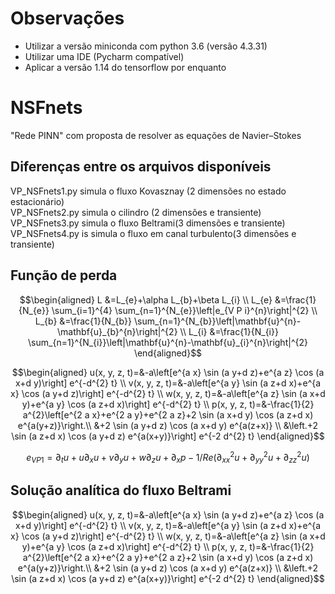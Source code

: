 # Observações

- Utilizar a versão miniconda com python 3.6 (versão 4.3.31)
- Utilizar uma IDE (Pycharm compatível)
- Aplicar a versão 1.14 do tensorflow por enquanto

# NSFnets
"Rede PINN" com proposta de resolver as equações de Navier–Stokes

## Diferenças entre os arquivos disponíveis

VP_NSFnets1.py simula o fluxo Kovasznay (2 dimensões no estado estacionário)  
VP_NSFnets2.py simula o cilindro (2 dimensões e transiente)  
VP_NSFnets3.py simula o fluxo Beltrami(3 dimensões e transiente)  
VP_NSFnets4.py is simula o fluxo em canal turbulento(3 dimensões e transiente)  


## Função de perda

$$\begin{aligned} L &=L_{e}+\alpha L_{b}+\beta L_{i} \\ L_{e} &=\frac{1}{N_{e}} \sum_{i=1}^{4} \sum_{n=1}^{N_{e}}\left|e_{V P i}^{n}\right|^{2} \\ L_{b} &=\frac{1}{N_{b}} \sum_{n=1}^{N_{b}}\left|\mathbf{u}^{n}-\mathbf{u}_{b}^{n}\right|^{2} \\ L_{i} &=\frac{1}{N_{i}} \sum_{n=1}^{N_{i}}\left|\mathbf{u}^{n}-\mathbf{u}_{i}^{n}\right|^{2} \end{aligned}$$

$$\begin{aligned}
u(x, y, z, t)=&-a\left[e^{a x} \sin (a y+d z)+e^{a z} \cos (a x+d y)\right] e^{-d^{2} t} \\
v(x, y, z, t)=&-a\left[e^{a y} \sin (a z+d x)+e^{a x} \cos (a y+d z)\right] e^{-d^{2} t} \\
w(x, y, z, t)=&-a\left[e^{a z} \sin (a x+d y)+e^{a y} \cos (a z+d x)\right] e^{-d^{2} t} \\
p(x, y, z, t)=&-\frac{1}{2} a^{2}\left[e^{2 a x}+e^{2 a y}+e^{2 a z}+2 \sin (a x+d y) \cos (a z+d x) e^{a(y+z)}\right.\\
&+2 \sin (a y+d z) \cos (a x+d y) e^{a(z+x)} \\
&\left.+2 \sin (a z+d x) \cos (a y+d z) e^{a(x+y)}\right] e^{-2 d^{2} t}
\end{aligned}$$

$$ e_{V P 1}= \partial_{t} u+u \partial_{x} u+v \partial_{y} u+w \partial_{z} u+\partial_{x} p-1 / Re\left(\partial_{x x}^{2} u+\partial_{y y}^{2} u+\partial_{z z}^{2} u\right) $$

## Solução analítica do fluxo Beltrami

$$\begin{aligned}
u(x, y, z, t)=&-a\left[e^{a x} \sin (a y+d z)+e^{a z} \cos (a x+d y)\right] e^{-d^{2} t} \\
v(x, y, z, t)=&-a\left[e^{a y} \sin (a z+d x)+e^{a x} \cos (a y+d z)\right] e^{-d^{2} t} \\
w(x, y, z, t)=&-a\left[e^{a z} \sin (a x+d y)+e^{a y} \cos (a z+d x)\right] e^{-d^{2} t} \\
p(x, y, z, t)=&-\frac{1}{2} a^{2}\left[e^{2 a x}+e^{2 a y}+e^{2 a z}+2 \sin (a x+d y) \cos (a z+d x) e^{a(y+z)}\right.\\
&+2 \sin (a y+d z) \cos (a x+d y) e^{a(z+x)} \\
&\left.+2 \sin (a z+d x) \cos (a y+d z) e^{a(x+y)}\right] e^{-2 d^{2} t}
\end{aligned}$$
